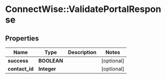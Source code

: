 # ConnectWise::ValidatePortalResponse

## Properties
Name | Type | Description | Notes
------------ | ------------- | ------------- | -------------
**success** | **BOOLEAN** |  | [optional] 
**contact_id** | **Integer** |  | [optional] 


